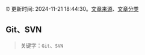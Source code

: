 :alarm_clock: 更新时间: 2024-11-21 18:44:30。[文章来源](/README.md)、[文章分类](/TAGS.md)

## Git、SVN


> 关键字：`Git`、`SVN`



